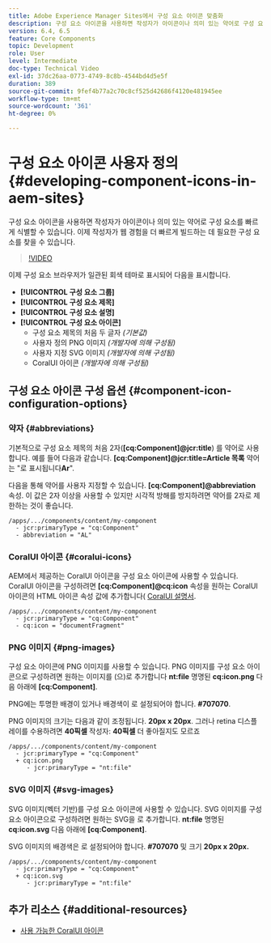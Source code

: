 ```yaml
---
title: Adobe Experience Manager Sites에서 구성 요소 아이콘 맞춤화
description: 구성 요소 아이콘을 사용하면 작성자가 아이콘이나 의미 있는 약어로 구성 요소를 빠르게 식별할 수 있습니다. 이제 작성자가 웹 경험을 더 빠르게 빌드하는 데 필요한 구성 요소를 찾을 수 있습니다.
version: 6.4, 6.5
feature: Core Components
topic: Development
role: User
level: Intermediate
doc-type: Technical Video
exl-id: 37dc26aa-0773-4749-8c8b-4544bd4d5e5f
duration: 389
source-git-commit: 9fef4b77a2c70c8cf525d42686f4120e481945ee
workflow-type: tm+mt
source-wordcount: '361'
ht-degree: 0%

---
```


# 구성 요소 아이콘 사용자 정의 {#developing-component-icons-in-aem-sites}

구성 요소 아이콘을 사용하면 작성자가 아이콘이나 의미 있는 약어로 구성 요소를 빠르게 식별할 수 있습니다. 이제 작성자가 웹 경험을 더 빠르게 빌드하는 데 필요한 구성 요소를 찾을 수 있습니다.

>[!VIDEO](https://video.tv.adobe.com/v/16778?quality=12&learn=on)

이제 구성 요소 브라우저가 일관된 회색 테마로 표시되어 다음을 표시합니다.

* **[!UICONTROL 구성 요소 그룹]**
* **[!UICONTROL 구성 요소 제목]**
* **[!UICONTROL 구성 요소 설명]**
* **[!UICONTROL 구성 요소 아이콘]**
   * 구성 요소 제목의 처음 두 글자 *(기본값)*
   * 사용자 정의 PNG 이미지 *(개발자에 의해 구성됨)*
   * 사용자 지정 SVG 이미지 *(개발자에 의해 구성됨)*
   * CoralUI 아이콘 *(개발자에 의해 구성됨)*

## 구성 요소 아이콘 구성 옵션 {#component-icon-configuration-options}

### 약자 {#abbreviations}

기본적으로 구성 요소 제목의 처음 2자(**[cq:Component]@jcr:title**) 를 약어로 사용합니다. 예를 들어 다음과 같습니다. **[cq:Component]@jcr:title=Article 목록** 약어는 &quot;로 표시됩니다&#x200B;**Ar**&quot;.

다음을 통해 약어를 사용자 지정할 수 있습니다. **[cq:Component]@abbreviation** 속성. 이 값은 2자 이상을 사용할 수 있지만 시각적 방해를 방지하려면 약어를 2자로 제한하는 것이 좋습니다.

```plain
/apps/.../components/content/my-component
  - jcr:primaryType = "cq:Component"
  - abbreviation = "AL"
```

### CoralUI 아이콘 {#coralui-icons}

AEM에서 제공하는 CoralUI 아이콘을 구성 요소 아이콘에 사용할 수 있습니다. CoralUI 아이콘을 구성하려면 **[cq:Component]@cq:icon** 속성을 원하는 CoralUI 아이콘의 HTML 아이콘 속성 값에 추가합니다( [CoralUI 설명서](https://helpx.adobe.com/experience-manager/6-5/sites/developing/using/reference-materials/coral-ui/coralui3/Coral.Icon.html).

```plain
/apps/.../components/content/my-component
  - jcr:primaryType = "cq:Component"
  - cq:icon = "documentFragment"
```

### PNG 이미지 {#png-images}

구성 요소 아이콘에 PNG 이미지를 사용할 수 있습니다. PNG 이미지를 구성 요소 아이콘으로 구성하려면 원하는 이미지를 (으)로 추가합니다 **nt:file** 명명된 **cq:icon.png** 다음 아래에 **[cq:Component]**.

PNG에는 투명한 배경이 있거나 배경색이 로 설정되어야 합니다. **#707070**.

PNG 이미지의 크기는 다음과 같이 조정됩니다. **20px x 20px**. 그러나 retina 디스플레이를 수용하려면 **40픽셀** 작성자: **40픽셀** 더 좋아질지도 모르죠

```plain
/apps/.../components/content/my-component
  - jcr:primaryType = "cq:Component"
  + cq:icon.png
     - jcr:primaryType = "nt:file"
```

### SVG 이미지 {#svg-images}

SVG 이미지(벡터 기반)를 구성 요소 아이콘에 사용할 수 있습니다. SVG 이미지를 구성 요소 아이콘으로 구성하려면 원하는 SVG을 로 추가합니다. **nt:file** 명명된 **cq:icon.svg** 다음 아래에 **[cq:Component]**.

SVG 이미지의 배경색은 로 설정되어야 합니다. **#707070** 및 크기 **20px x 20px.**

```plain
/apps/.../components/content/my-component
  - jcr:primaryType = "cq:Component"
  + cq:icon.svg
     - jcr:primaryType = "nt:file"
```

## 추가 리소스 {#additional-resources}

* [사용 가능한 CoralUI 아이콘](https://helpx.adobe.com/experience-manager/6-5/sites/developing/using/reference-materials/coral-ui/coralui3/Coral.Icon.html)
